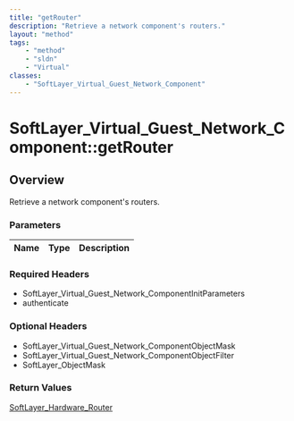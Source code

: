 ```yaml
---
title: "getRouter"
description: "Retrieve a network component's routers."
layout: "method"
tags:
    - "method"
    - "sldn"
    - "Virtual"
classes:
    - "SoftLayer_Virtual_Guest_Network_Component"
---
```

# SoftLayer_Virtual_Guest_Network_Component::getRouter
## Overview 
Retrieve a network component's routers.

### Parameters 
|Name | Type | Description |
| --- | --- | --- |


### Required Headers
* SoftLayer_Virtual_Guest_Network_ComponentInitParameters
* authenticate

### Optional Headers
* SoftLayer_Virtual_Guest_Network_ComponentObjectMask
* SoftLayer_Virtual_Guest_Network_ComponentObjectFilter
* SoftLayer_ObjectMask

### Return Values
<a href='/reference/datatypes/SoftLayer_Hardware_Router'>SoftLayer_Hardware_Router </a>

